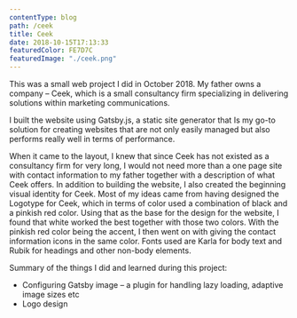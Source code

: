 ```yaml
---
contentType: blog
path: /ceek
title: Ceek
date: 2018-10-15T17:13:33
featuredColor: FE7D7C
featuredImage: "./ceek.png"
---
```

This was a small web project I did in October 2018. My father owns a company – Ceek, which is a small consultancy firm specializing in delivering solutions within marketing communications. 

I built the website using Gatsby.js, a static site generator that Is my go-to solution for creating websites that are not only easily managed but also performs really well in terms of performance. 

When it came to the layout, I knew that since Ceek has not existed as a consultancy firm for very long, I would not need more than a one page site with contact information to my father together with a description of what Ceek offers. In addition to building the website, I also created the beginning visual identity for Ceek. Most of my ideas came from having designed the Logotype for Ceek, which in terms of color used a combination of black and a pinkish red color. Using that as the base for the design for the website, I found that white worked the best together with those two colors. With the pinkish red color being the accent, I then went on with giving the contact information icons in the same color. Fonts used are Karla for body text and Rubik for headings and other non-body elements.

Summary of the things I did and learned during this project:

* Configuring Gatsby image – a plugin for handling lazy loading, adaptive image sizes etc
* Logo design


